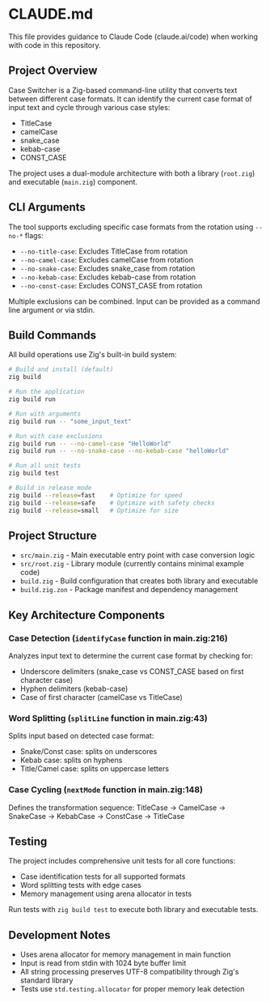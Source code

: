 # CLAUDE.md

This file provides guidance to Claude Code (claude.ai/code) when working with code in this repository.

## Project Overview

Case Switcher is a Zig-based command-line utility that converts text between different case formats. It can identify the current case format of input text and cycle through various case styles:

- TitleCase
- camelCase  
- snake_case
- kebab-case
- CONST_CASE

The project uses a dual-module architecture with both a library (`root.zig`) and executable (`main.zig`) component.

## CLI Arguments

The tool supports excluding specific case formats from the rotation using `--no-*` flags:

- `--no-title-case`: Excludes TitleCase from rotation
- `--no-camel-case`: Excludes camelCase from rotation  
- `--no-snake-case`: Excludes snake_case from rotation
- `--no-kebab-case`: Excludes kebab-case from rotation
- `--no-const-case`: Excludes CONST_CASE from rotation

Multiple exclusions can be combined. Input can be provided as a command line argument or via stdin.

## Build Commands

All build operations use Zig's built-in build system:

```bash
# Build and install (default)
zig build

# Run the application 
zig build run

# Run with arguments
zig build run -- "some_input_text"

# Run with case exclusions
zig build run -- --no-camel-case "HelloWorld"
zig build run -- --no-snake-case --no-kebab-case "helloWorld"

# Run all unit tests
zig build test

# Build in release mode
zig build --release=fast    # Optimize for speed
zig build --release=safe    # Optimize with safety checks  
zig build --release=small   # Optimize for size
```

## Project Structure

- `src/main.zig` - Main executable entry point with case conversion logic
- `src/root.zig` - Library module (currently contains minimal example code)
- `build.zig` - Build configuration that creates both library and executable
- `build.zig.zon` - Package manifest and dependency management

## Key Architecture Components

### Case Detection (`identifyCase` function in main.zig:216)
Analyzes input text to determine the current case format by checking for:
- Underscore delimiters (snake_case vs CONST_CASE based on first character case)
- Hyphen delimiters (kebab-case)
- Case of first character (camelCase vs TitleCase)

### Word Splitting (`splitLine` function in main.zig:43)
Splits input based on detected case format:
- Snake/Const case: splits on underscores
- Kebab case: splits on hyphens  
- Title/Camel case: splits on uppercase letters

### Case Cycling (`nextMode` function in main.zig:148)
Defines the transformation sequence: TitleCase → CamelCase → SnakeCase → KebabCase → ConstCase → TitleCase

## Testing

The project includes comprehensive unit tests for all core functions:
- Case identification tests for all supported formats
- Word splitting tests with edge cases
- Memory management using arena allocator in tests

Run tests with `zig build test` to execute both library and executable tests.

## Development Notes

- Uses arena allocator for memory management in main function
- Input is read from stdin with 1024 byte buffer limit
- All string processing preserves UTF-8 compatibility through Zig's standard library
- Tests use `std.testing.allocator` for proper memory leak detection